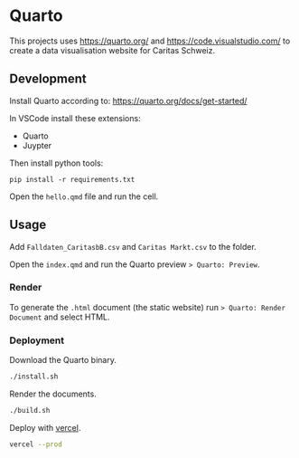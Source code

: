 # Quarto

This projects uses <https://quarto.org/> and <https://code.visualstudio.com/> to create a data visualisation website for Caritas Schweiz.

## Development

Install Quarto according to: <https://quarto.org/docs/get-started/>

In VSCode install these extensions:

* Quarto
* Juypter

Then install python tools:

`pip install -r requirements.txt`

Open the `hello.qmd` file and run the cell.

## Usage

Add `Falldaten_CaritasbB.csv` and `Caritas Markt.csv` to the folder.

Open the `index.qmd` and run the Quarto preview `> Quarto: Preview`.

### Render

To generate the `.html` document (the static website) run `> Quarto: Render Document` and select HTML.

### Deployment

Download the Quarto binary.

```bash
./install.sh
```

Render the documents.

```bash
./build.sh
```

Deploy with [vercel](https://vercel.com/).

```bash
vercel --prod
```